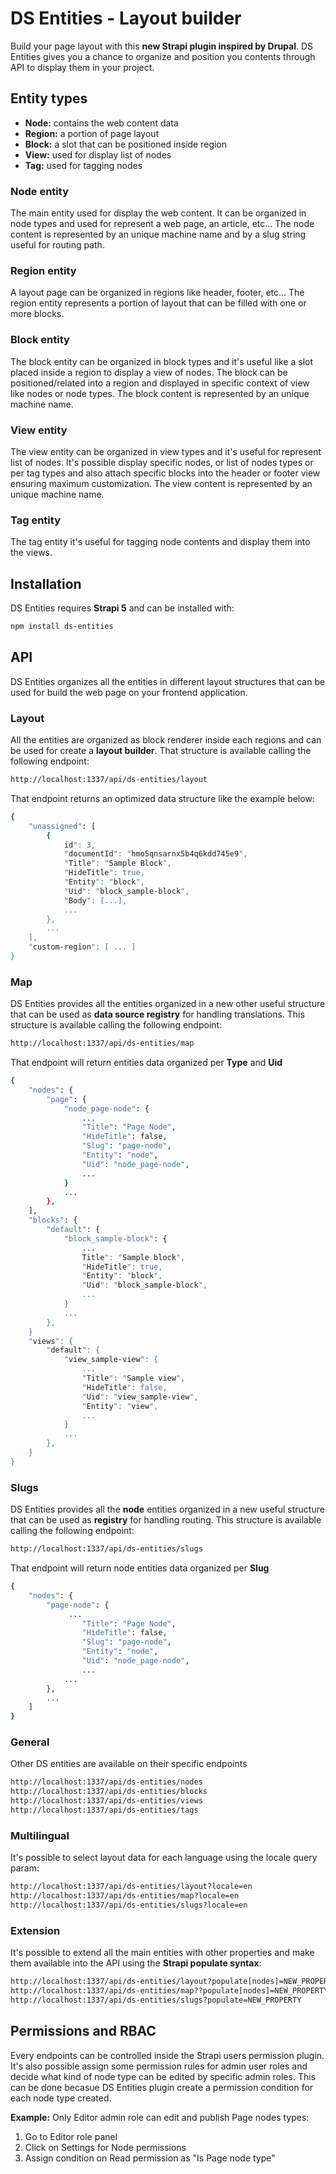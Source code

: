 # DS Entities - Layout builder
Build your page layout with this **new Strapi plugin inspired by Drupal**.
DS Entities gives you a chance to organize and position you contents through API to display them in your project.

## Entity types
- **Node:** contains the web content data
- **Region:** a portion of page layout
- **Block:** a slot that can be positioned inside region
- **View:** used for display list of nodes
- **Tag:** used for tagging nodes

### Node entity
The main entity used for display the web content. It can be organized in node types and used for represent a web page, an article, etc...
The node content is represented by an unique machine name and by a slug string useful for routing path.

### Region entity
A layout page can be organized in regions like header, footer, etc... The region entity represents a portion of layout that can be filled with one or more blocks.

### Block entity
The block entity can be organized in block types and it's useful like a slot placed inside a region to display a view of nodes.
The block can be positioned/related into a region and displayed in specific context of view like nodes or node types.
The block content is represented by an unique machine name.

### View entity
The view entity can be organized in view types and it's useful for represent list of nodes.
It's possible display specific nodes, or list of nodes types or per tag types and also attach specific blocks into the header or footer view ensuring maximum customization.
The view content is represented by an unique machine name.

### Tag entity
The tag entity it's useful for tagging node contents and display them into the views.

## Installation
DS Entities requires **Strapi 5** and can be installed with:
```sh
npm install ds-entities
```
## API
DS Entities organizes all the entities in different layout structures that can be used for build the web page on your frontend application.
### Layout
All the entities are organized as block renderer inside each regions and can be used for create a **layout builder**. That structure is available calling the following endpoint:
```sh
http://localhost:1337/api/ds-entities/layout
```
That endpoint returns an optimized data structure like the example below:
```sh
{
    "unassigned": [
        {
            id": 3,
            "documentId": "hmo5qnsarnx5b4q6kdd745e9",
            "Title": "Sample Block",
            "HideTitle": true,
            "Entity": "block",
            "Uid": "block_sample-block",
            "Body": [...],
            ...
        },
        ...
    ],
    "custom-region": [ ... ]
}
```
### Map
DS Entities provides all the entities organized in a new other useful structure that can be used as **data source registry** for handling translations. This structure is available calling the following endpoint:
```sh
http://localhost:1337/api/ds-entities/map
```
That endpoint will return entities data organized per **Type** and **Uid**
```sh
{
    "nodes": {
        "page": {
            "node_page-node": {
                ...
                "Title": "Page Node",
                "HideTitle": false,
                "Slug": "page-node",
                "Entity": "node",
                "Uid": "node_page-node",
                ...
            }
            ...
        },
    ],
    "blocks": {
        "default": {
            "block_sample-block": {
                ...
                Title": "Sample block",
                "HideTitle": true,
                "Entity": "block",
                "Uid": "block_sample-block",
                ...
            }
            ...
        },
    }
    "views": {
        "default": {
            "view_sample-view": {
                ...
                "Title": "Sample view",
                "HideTitle": false,
                "Uid": "view_sample-view",
                "Entity": "view",
                ...
            }
            ...
        },
    }
}
```
### Slugs
DS Entities provides all the **node** entities organized in a new useful structure that can be used as **registry** for handling routing. This structure is available calling the following endpoint:
```sh
http://localhost:1337/api/ds-entities/slugs
```
That endpoint will return node entities data organized per **Slug**
```sh
{
    "nodes": {
        "page-node": {
             ...
                "Title": "Page Node",
                "HideTitle": false,
                "Slug": "page-node",
                "Entity": "node",
                "Uid": "node_page-node",
                ...
            ...
        },
        ...
    ]
}
```
### General
Other DS entities are available on their specific endpoints
```sh
http://localhost:1337/api/ds-entities/nodes
http://localhost:1337/api/ds-entities/blocks
http://localhost:1337/api/ds-entities/views
http://localhost:1337/api/ds-entities/tags
```
### Multilingual
It's possible to select layout data for each language using the locale query param:
```sh
http://localhost:1337/api/ds-entities/layout?locale=en
http://localhost:1337/api/ds-entities/map?locale=en
http://localhost:1337/api/ds-entities/slugs?locale=en
```
### Extension
It's possible to extend all the main entities with other properties and make them available into the API using the **Strapi populate syntax**:
```sh
http://localhost:1337/api/ds-entities/layout?populate[nodes]=NEW_PROPERTY&populate[blocks]=NEW_PROPERTY&populate[views]=NEW_PROPERTY
http://localhost:1337/api/ds-entities/map??populate[nodes]=NEW_PROPERTY&populate[blocks]=NEW_PROPERTY&populate[views]=NEW_PROPERTY
http://localhost:1337/api/ds-entities/slugs?populate=NEW_PROPERTY
```

## Permissions and RBAC
Every endpoints can be controlled inside the Strapi users permission plugin.
It's also possible assign some permission rules for admin user roles and decide what kind of node type can be edited by specific admin roles. This can be done becasue DS Entities plugin create a permission condition for each node type created.

**Example:**
Only Editor admin role can edit and publish Page nodes types:
1. Go to Editor role panel
2. Click on Settings for Node permissions
3. Assign condition on Read permission as "Is Page node type"